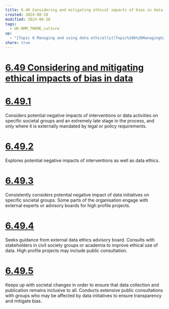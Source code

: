 ```yaml
---
title: 6.49 Considering and mitigating ethical impacts of bias in data
created: 2024-08-28
modified: 2024-08-28
tags:
  - UK-DMM_THEME_culture
up:
  - "[Topic 6 Managing and using data ethically](Topic%206%20Managing%20and%20using%20data%20ethically.md)"
share: true
---
```

# [6.49 Considering and mitigating ethical impacts of bias in data](6.49%20Considering%20and%20mitigating%20ethical%20impacts%20of%20bias%20in%20data.md)
# [6.49.1](6.49.1.md)

Considers potential negative impacts of interventions or data activities on specific societal groups and an extremely late stage in the process, and only where it is externally mandated by legal or policy requirements.

# [6.49.2](6.49.2.md)

Explores potential negative impacts of interventions as well as data ethics.

# [6.49.3](6.49.3.md)

Consistently considers potential negative impact of data initiatives on specific societal groups. Some parts of the organisation engage with external experts or advisory boards for high profile projects.

# [6.49.4](6.49.4.md)

Seeks guidance from external data ethics advisory board. Consults with stakeholders in civil society groups or academia to improve ethical use of data. High profile projects may include public consultation.

# [6.49.5](6.49.5.md)

Keeps up with societal changes in order to ensure that data collection and publication remains inclusive to all. Conducts extensive public consultations with groups who may be affected by data initiatives to ensure transparency and mitigate bias.
